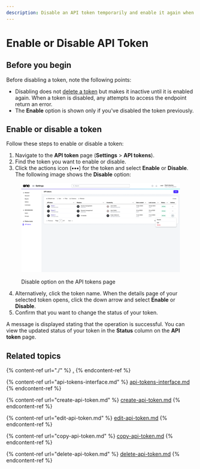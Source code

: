 ```yaml
---
description: Disable an API token temporarily and enable it again when required.
---
```


# Enable or Disable API Token

## Before you begin

Before disabling a token, note the following points:

* Disabling does not [delete a token](delete-api-token.md) but makes it inactive until it is enabled again. When a token is disabled, any attempts to access the endpoint return an error.&#x20;
* The **Enable** option is shown only if you've disabled the token previously.

## Enable or disable a token

Follow these steps to enable or disable a token:

1. Navigate to the **API token** page (**Settings** > **API tokens**).
2. Find the token you want to enable or disable.&#x20;
3. Click the actions icon (**•••**) for the token and select **Enable** or **Disable**. The following image shows the **Disable** option:

<figure><img src="../../../.gitbook/assets/image (914).png" alt=""><figcaption><p>Disable option on the API tokens page</p></figcaption></figure>

4. Alternatively, click the token name. When the details page of your selected token opens, click the down arrow and select **Enable** or **Disable**.&#x20;
5. Confirm that you want to change the status of your token.&#x20;

A message is displayed stating that the operation is successful. You can view the updated status of your token in the **Status** column on the **API token** page.

## Related topics

{% content-ref url="./" %}
[.](./)
{% endcontent-ref %}

{% content-ref url="api-tokens-interface.md" %}
[api-tokens-interface.md](api-tokens-interface.md)
{% endcontent-ref %}

{% content-ref url="create-api-token.md" %}
[create-api-token.md](create-api-token.md)
{% endcontent-ref %}

{% content-ref url="edit-api-token.md" %}
[edit-api-token.md](edit-api-token.md)
{% endcontent-ref %}

{% content-ref url="copy-api-token.md" %}
[copy-api-token.md](copy-api-token.md)
{% endcontent-ref %}

{% content-ref url="delete-api-token.md" %}
[delete-api-token.md](delete-api-token.md)
{% endcontent-ref %}
